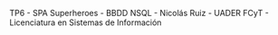 TP6 - SPA Superheroes - BBDD NSQL - Nicolás Ruiz - UADER FCyT - Licenciatura en Sistemas de Información